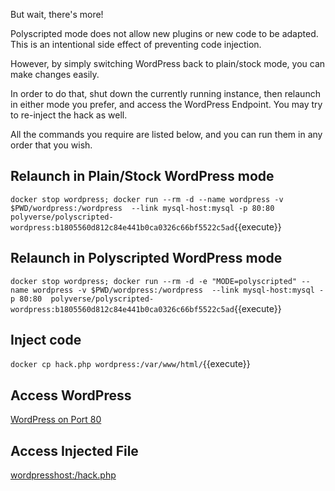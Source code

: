 But wait, there's more!

Polyscripted mode does not allow new plugins or new code to be adapted.
This is an intentional side effect of preventing code injection.

However, by simply switching WordPress back to plain/stock mode, you
can make changes easily.

In order to do that, shut down the currently running instance, then
relaunch in either mode you prefer, and access the WordPress Endpoint.
You may try to re-inject the hack as well.

All the commands you require are listed below, and you can run them in
any order that you wish.

## Relaunch in Plain/Stock WordPress mode

`docker stop wordpress; docker run --rm -d --name wordpress -v $PWD/wordpress:/wordpress  --link mysql-host:mysql -p 80:80  polyverse/polyscripted-wordpress:b1805560d812c84e441b0ca0326c66bf5522c5ad`{{execute}}

## Relaunch in Polyscripted WordPress mode

`docker stop wordpress; docker run --rm -d -e "MODE=polyscripted" --name wordpress -v $PWD/wordpress:/wordpress  --link mysql-host:mysql -p 80:80  polyverse/polyscripted-wordpress:b1805560d812c84e441b0ca0326c66bf5522c5ad`{{execute}}

## Inject code

`docker cp hack.php wordpress:/var/www/html/`{{execute}}

## Access WordPress

[WordPress on Port 80](https://[[HOST_SUBDOMAIN]]-80-[[KATACODA_HOST]].environments.katacoda.com/)

## Access Injected File

[wordpresshost:/hack.php](https://[[HOST_SUBDOMAIN]]-80-[[KATACODA_HOST]].environments.katacoda.com/hack.php)

